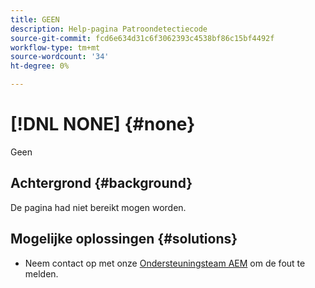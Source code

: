 ```yaml
---
title: GEEN
description: Help-pagina Patroondetectiecode
source-git-commit: fcd6e634d31c6f3062393c4538bf86c15bf4492f
workflow-type: tm+mt
source-wordcount: '34'
ht-degree: 0%

---
```



# [!DNL NONE] {#none}

Geen

## Achtergrond {#background}

De pagina had niet bereikt mogen worden.

## Mogelijke oplossingen {#solutions}

* Neem contact op met onze [Ondersteuningsteam AEM](https://helpx.adobe.com/enterprise/using/support-for-experience-cloud.html) om de fout te melden.
